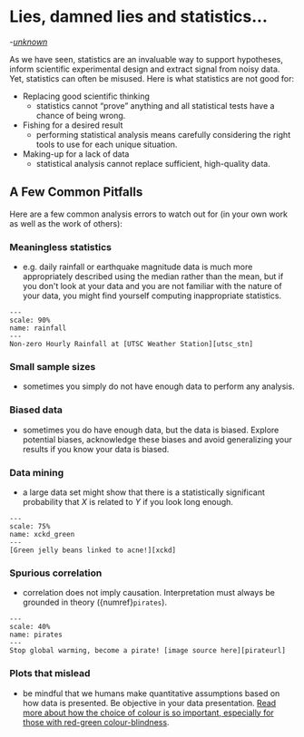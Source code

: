 # Lies, damned lies and statistics...
*-[unknown][quote]*

As we have seen, statistics are an invaluable way to support hypotheses, inform scientific experimental design and extract signal from noisy data. Yet, statistics can often be misused. Here is what statistics are not good for:
- Replacing good scientific thinking
  - statistics cannot “prove” anything and all statistical tests have a chance of being wrong.
- Fishing for a desired result
  - performing statistical analysis means carefully considering the right tools to use for each unique situation.
- Making-up for a lack of data
  - statistical analysis cannot replace sufficient, high-quality data.


## A Few Common Pitfalls

Here are a few common analysis errors to watch out for (in your own work as well as the work of others):

### Meaningless statistics

- e.g. daily rainfall or earthquake magnitude data is much more appropriately described using the median rather than the mean, but if you don't look at your data and you are not familiar with the nature of your data, you might find yourself computing inappropriate statistics.
```{figure} Histograms_UTSC_rainfall.png
---
scale: 90%
name: rainfall
---
Non-zero Hourly Rainfall at [UTSC Weather Station][utsc_stn]
```
### Small sample sizes
- sometimes you simply do not have enough data to perform any analysis.

### Biased data
- sometimes you do have enough data, but the data is biased. Explore potential biases, acknowledge these biases and avoid generalizing your results if you know your data is biased.

### Data mining
- a large data set might show that there is a statistically significant probability that $X$ is related to $Y$ if you look long enough.
```{figure} green_jelly_beans.png
---
scale: 75%
name: xckd_green
---
[Green jelly beans linked to acne!][xckd]
```
### Spurious correlation
- correlation does not imply causation. Interpretation must always be grounded in theory ({numref}`pirates`).  

```{figure} PiratesVsTemp.png
---
scale: 40%
name: pirates
---
Stop global warming, become a pirate! [image source here][pirateurl]
```

### Plots that mislead
- be mindful that we humans make quantitative assumptions based on how data is presented. Be objective in your data presentation. [Read more about how the choice of colour is so important, especially for those with red-green colour-blindness][jet].



[quote]: https://en.wikipedia.org/wiki/Lies,_damned_lies,_and_statistics
[xckd]: https://xkcd.com/882/
[pirateurl]: https://commons.wikimedia.org/wiki/File:PiratesVsTemp(en).svg
[utsc_stn]: https://weather.utsc.utoronto.ca/data/
[jet]: https://www.climate-lab-book.ac.uk/2014/end-of-the-rainbow/
